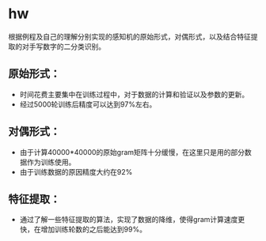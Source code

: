 # hw
根据例程及自己的理解分别实现的感知机的原始形式，对偶形式，以及结合特征提取的对手写数字的二分类识别。  

## 原始形式：
* 时间花费主要集中在训练过程中，对于数据的计算和验证以及参数的更新。
* 经过5000轮训练后精度可以达到97%左右。
## 对偶形式：
* 由于计算40000*40000的原始gram矩阵十分缓慢，在这里只是用的部分数据作为训练使用。
* 由于训练数据的原因精度大约在92%
## 特征提取：
* 通过了解一些特征提取的算法，实现了数据的降维，使得gram计算速度更快，在增加训练轮数的之后能达到99%。
